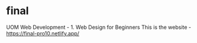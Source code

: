# final
UOM Web Development - 1. Web Design for Beginners
This is the website - https://final-pro10.netlify.app/
